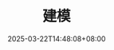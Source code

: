---
weight: 650
title: "建模"
description: ""
icon: "conversion_path"
date: "2025-03-22T14:48:08+08:00"
lastmod: "2025-03-22T14:48:08+08:00"
draft: false
toc: true
---